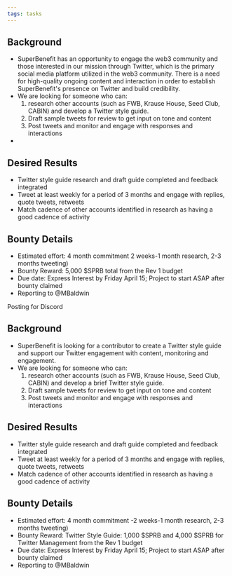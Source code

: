 ```yaml
---
tags: tasks
---
```

## Background
- SuperBenefit has an opportunity to engage the web3 community and those interested in our mission through Twitter, which is the primary social media platform utilized in the web3 community. There is a need for high-quality ongoing content and interaction in order to establish SuperBenefit's presence on Twitter and build credibility.
- We are looking for someone who can:
	1. research other accounts (such as FWB, Krause House, Seed Club, CABIN) and develop a Twitter style guide.
	2. Draft sample tweets for review to get input on tone and content
	3. Post tweets and monitor and engage with responses and interactions
- 

## Desired Results
- Twitter style guide research and draft guide completed and feedback integrated
- Tweet at least weekly for a period of 3 months and engage with replies, quote tweets, retweets
- Match cadence of other accounts identified in research as having a good cadence of activity

## Bounty Details
- Estimated effort: 4 month commitment 2 weeks-1 month research, 2-3 months tweeting)
- Bounty Reward: 5,000 $SPRB total from the Rev 1 budget
- Due date: Express Interest by Friday April 15; Project to start ASAP after bounty claimed
- Reporting to @MBaldwin 


Posting for Discord
## Background
- SuperBenefit is looking for a contributor to create a Twitter style guide and support our Twitter engagement with content, monitoring and engagement.  
- We are looking for someone who can:
	1. research other accounts (such as FWB, Krause House, Seed Club, CABIN) and develop a brief Twitter style guide.
	2. Draft sample tweets for review to get input on tone and content
	3. Post tweets and monitor and engage with responses and interactions

## Desired Results
- Twitter style guide research and draft guide completed and feedback integrated
- Tweet at least weekly for a period of 3 months and engage with replies, quote tweets, retweets
- Match cadence of other accounts identified in research as having a good cadence of activity

## Bounty Details
- Estimated effort: 4 month commitment -2 weeks-1 month research, 2-3 months tweeting)
- Bounty Reward: Twitter Style Guide: 1,000 $SPRB  and 4,000 $SPRB for Twitter Management from the Rev 1 budget 
- Due date: Express Interest by Friday April 15; Project to start ASAP after bounty claimed
- Reporting to @MBaldwin 
